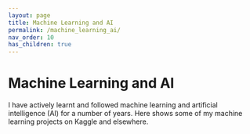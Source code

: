 ```yaml
---
layout: page
title: Machine Learning and AI
permalink: /machine_learning_ai/
nav_order: 10
has_children: true
---
```


# Machine Learning and AI

I have actively learnt and followed machine learning and artificial intelligence (AI) for a number of years. Here shows some of my machine learning projects on Kaggle and elsewhere.